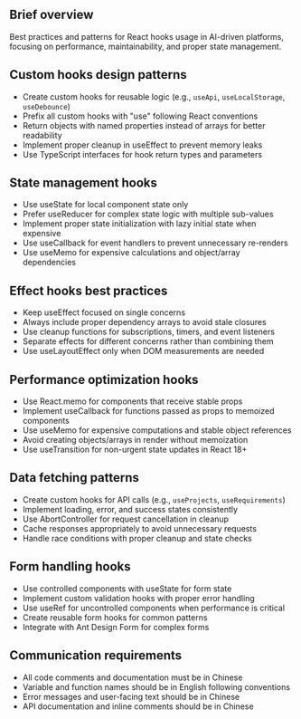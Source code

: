 ## Brief overview
Best practices and patterns for React hooks usage in AI-driven platforms, focusing on performance, maintainability, and proper state management.

## Custom hooks design patterns
- Create custom hooks for reusable logic (e.g., `useApi`, `useLocalStorage`, `useDebounce`)
- Prefix all custom hooks with "use" following React conventions
- Return objects with named properties instead of arrays for better readability
- Implement proper cleanup in useEffect to prevent memory leaks
- Use TypeScript interfaces for hook return types and parameters

## State management hooks
- Use useState for local component state only
- Prefer useReducer for complex state logic with multiple sub-values
- Implement proper state initialization with lazy initial state when expensive
- Use useCallback for event handlers to prevent unnecessary re-renders
- Use useMemo for expensive calculations and object/array dependencies

## Effect hooks best practices
- Keep useEffect focused on single concerns
- Always include proper dependency arrays to avoid stale closures
- Use cleanup functions for subscriptions, timers, and event listeners
- Separate effects for different concerns rather than combining them
- Use useLayoutEffect only when DOM measurements are needed

## Performance optimization hooks
- Use React.memo for components that receive stable props
- Implement useCallback for functions passed as props to memoized components
- Use useMemo for expensive computations and stable object references
- Avoid creating objects/arrays in render without memoization
- Use useTransition for non-urgent state updates in React 18+

## Data fetching patterns
- Create custom hooks for API calls (e.g., `useProjects`, `useRequirements`)
- Implement loading, error, and success states consistently
- Use AbortController for request cancellation in cleanup
- Cache responses appropriately to avoid unnecessary requests
- Handle race conditions with proper cleanup and state checks

## Form handling hooks
- Use controlled components with useState for form state
- Implement custom validation hooks with proper error handling
- Use useRef for uncontrolled components when performance is critical
- Create reusable form hooks for common patterns
- Integrate with Ant Design Form for complex forms

## Communication requirements
- All code comments and documentation must be in Chinese
- Variable and function names should be in English following conventions
- Error messages and user-facing text should be in Chinese
- API documentation and inline comments should be in Chinese

